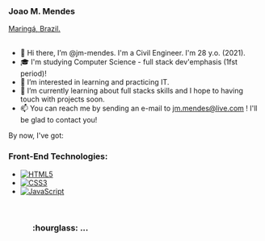 <h3> Joao M. Mendes </h3>
<a href="https://goo.gl/maps/8qGQ8Bw2Py2vzAFz5">Maringá, Brazil.</a> 
<br>
<br>

- 👋 Hi there, I’m @jm-mendes. I'm a Civil Engineer. I'm 28 y.o. (2021).
- :mortar_board: I'm studying Computer Science - full stack dev'emphasis (1fst period)!
- 👀 I’m interested in learning and practicing IT.
- 🌱 I’m currently learning about full stacks skills and I hope to having touch with projects soon.
- 📫 You can reach me by sending an e-mail to  <a href=mailto:dev.joaomendes@gmail.com> jm.mendes@live.com </a>! I'll be glad to contact you!

By now, I've got: 

<h3> Front-End Technologies: </h3>

<ul>
<li><a target="_blank" rel="noopener noreferrer" href="https://camo.githubusercontent.com/0c3a16a22ae058cfe38a06dc9ea16404cf006409262f547c9ccfa3ec8b30f71e/68747470733a2f2f696d672e736869656c64732e696f2f62616467652f2d48544d4c352d4533344632363f7374796c653d666c61742d737175617265266c6f676f3d68746d6c35266c6f676f436f6c6f723d7768697465"><img src="https://camo.githubusercontent.com/0c3a16a22ae058cfe38a06dc9ea16404cf006409262f547c9ccfa3ec8b30f71e/68747470733a2f2f696d672e736869656c64732e696f2f62616467652f2d48544d4c352d4533344632363f7374796c653d666c61742d737175617265266c6f676f3d68746d6c35266c6f676f436f6c6f723d7768697465" alt="HTML5" data-canonical-src="https://img.shields.io/badge/-HTML5-E34F26?style=flat-square&amp;logo=html5&amp;logoColor=white" style="max-width: 100%;"></a></li>
<li><a target="_blank" rel="noopener noreferrer" href="https://camo.githubusercontent.com/0cf2fdbf61924c982af4f53c68476d1c5538f1bdce7f5ea0781c1ba0653d3ce4/68747470733a2f2f696d672e736869656c64732e696f2f62616467652f2d435353332d3534394644453f7374796c653d666c61742d737175617265266c6f676f3d63737333266c6f676f436f6c6f723d7768697465"><img src="https://camo.githubusercontent.com/0cf2fdbf61924c982af4f53c68476d1c5538f1bdce7f5ea0781c1ba0653d3ce4/68747470733a2f2f696d672e736869656c64732e696f2f62616467652f2d435353332d3534394644453f7374796c653d666c61742d737175617265266c6f676f3d63737333266c6f676f436f6c6f723d7768697465" alt="CSS3" data-canonical-src="https://img.shields.io/badge/-CSS3-549FDE?style=flat-square&amp;logo=css3&amp;logoColor=white" style="max-width: 100%;"></a></li>
<li><a target="_blank" rel="noopener noreferrer" href="https://camo.githubusercontent.com/148783fad0b4f453e725a2f29dfc35a1b2875669839aec46c39b240fa8873652/68747470733a2f2f696d672e736869656c64732e696f2f62616467652f2d4a6176615363726970742d4637423933453f7374796c653d666c61742d737175617265266c6f676f3d6a617661736372697074266c6f676f436f6c6f723d666666"><img src="https://camo.githubusercontent.com/148783fad0b4f453e725a2f29dfc35a1b2875669839aec46c39b240fa8873652/68747470733a2f2f696d672e736869656c64732e696f2f62616467652f2d4a6176615363726970742d4637423933453f7374796c653d666c61742d737175617265266c6f676f3d6a617661736372697074266c6f676f436f6c6f723d666666" alt="JavaScript" data-canonical-src="https://img.shields.io/badge/-JavaScript-F7B93E?style=flat-square&amp;logo=javascript&amp;logoColor=fff" style="max-width: 100%;"></a></li>
<ul>
<br>
  <h3> :hourglass: <strong> ... </strong> </h3>
<br>

<!---
jm-mendes/jm-mendes is a ✨ special ✨ repository because its `README.md` (this file) appears on your GitHub profile.
You can click the Preview link to take a look at your changes.
--->
